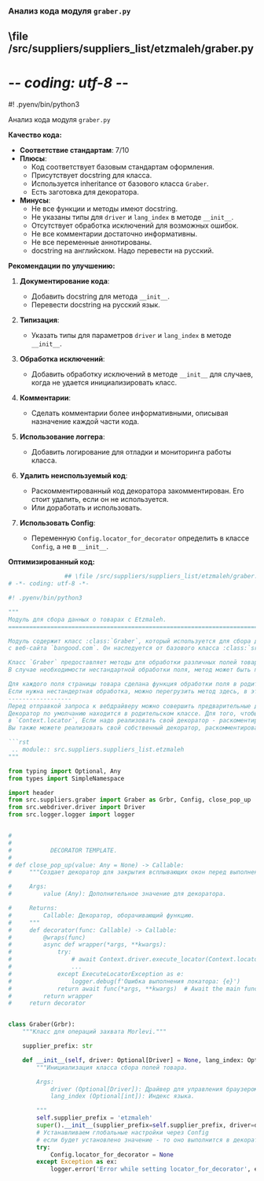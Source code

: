 ### **Анализ кода модуля `graber.py`**

## \file /src/suppliers/suppliers_list/etzmaleh/graber.py
# -*- coding: utf-8 -*-
#! .pyenv/bin/python3

Анализ кода модуля `graber.py`

**Качество кода:**

- **Соответствие стандартам**: 7/10
- **Плюсы**:
  - Код соответствует базовым стандартам оформления.
  - Присутствует docstring для класса.
  - Используется inheritance от базового класса `Graber`.
  - Есть заготовка для декоратора.
- **Минусы**:
  - Не все функции и методы имеют docstring.
  - Не указаны типы для `driver` и `lang_index` в методе `__init__`.
  - Отсутствует обработка исключений для возможных ошибок.
  - Не все комментарии достаточно информативны.
  - Не все переменные аннотированы.
  - docstring на английском. Надо перевести на русский.

**Рекомендации по улучшению:**

1.  **Документирование кода**:
    - Добавить docstring для метода `__init__`.
    - Перевести docstring на русский язык.

2.  **Типизация**:
    - Указать типы для параметров `driver` и `lang_index` в методе `__init__`.

3.  **Обработка исключений**:
    - Добавить обработку исключений в методе `__init__` для случаев, когда не удается инициализировать класс.

4.  **Комментарии**:
    - Сделать комментарии более информативными, описывая назначение каждой части кода.

5.  **Использование логгера**:
    - Добавить логирование для отладки и мониторинга работы класса.

6.  **Удалить неиспользуемый код**:
    - Раскомментированный код декоратора закомментирован. Его стоит удалить, если он не используется.
    - Или доработать и использовать.

7.  **Использовать Config**:
    - Переменную `Config.locator_for_decorator` определить в классе `Config`, а не в `__init__`.

**Оптимизированный код:**

```python
                ## \file /src/suppliers/suppliers_list/etzmaleh/graber.py
# -*- coding: utf-8 -*-

#! .pyenv/bin/python3

""" 
Модуль для сбора данных о товарах с Etzmaleh.
=========================================================================================

Модуль содержит класс :class:`Graber`, который используется для сбора данных о товарах
с веб-сайта `bangood.com`. Он наследуется от базового класса :class:`src.suppliers.graber.Graber`.

Класс `Graber` предоставляет методы для обработки различных полей товара на странице.
В случае необходимости нестандартной обработки поля, метод может быть переопределен.

Для каждого поля страницы товара сделана функция обработки поля в родительском `Graber`.
Если нужна нестандертная обработка, можно перегрузить метод здесь, в этом классе.
------------------
Перед отправкой запроса к вебдрайверу можно совершить предварительные действия через декоратор. 
Декоратор по умолчанию находится в родительском классе. Для того, чтобы декоратор сработал надо передать значение 
в `Context.locator`, Если надо реализовать свой декоратор - раскоментируйте строки с декоратором и переопределите его поведение.
Вы также можете реализовать свой собственный декоратор, раскомментировав соответствующие строки кода

```rst
 .. module:: src.suppliers.suppliers_list.etzmaleh
"""

from typing import Optional, Any
from types import SimpleNamespace

import header
from src.suppliers.graber import Graber as Grbr, Config, close_pop_up
from src.webdriver.driver import Driver
from src.logger.logger import logger


#
#
#           DECORATOR TEMPLATE.
#
# def close_pop_up(value: Any = None) -> Callable:
#     """Создает декоратор для закрытия всплывающих окон перед выполнением основной логики функции.

#     Args:
#         value (Any): Дополнительное значение для декоратора.

#     Returns:
#         Callable: Декоратор, оборачивающий функцию.
#     """
#     def decorator(func: Callable) -> Callable:
#         @wraps(func)
#         async def wrapper(*args, **kwargs):
#             try:
#                 # await Context.driver.execute_locator(Context.locator.close_pop_up)  # Await async pop-up close
#                 ...
#             except ExecuteLocatorException as e:
#                 logger.debug(f'Ошибка выполнения локатора: {e}')
#             return await func(*args, **kwargs)  # Await the main function
#         return wrapper
#     return decorator


class Graber(Grbr):
    """Класс для операций захвата Morlevi."""

    supplier_prefix: str

    def __init__(self, driver: Optional[Driver] = None, lang_index: Optional[int] = None) -> None:
        """Инициализация класса сбора полей товара.

        Args:
            driver (Optional[Driver]): Драйвер для управления браузером.
            lang_index (Optional[int]): Индекс языка.

        """
        self.supplier_prefix = 'etzmaleh'
        super().__init__(supplier_prefix=self.supplier_prefix, driver=driver, lang_index=lang_index)
        # Устанавливаем глобальные настройки через Config
        # если будет установлено значение - то оно выполнится в декораторе `@close_pop_up`
        try:
            Config.locator_for_decorator = None
        except Exception as ex:
            logger.error('Error while setting locator_for_decorator', ex, exc_info=True)